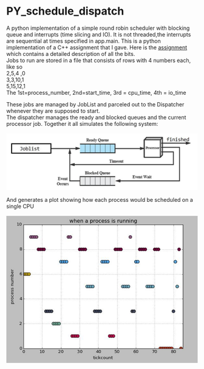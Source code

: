 # PY_schedule_dispatch
A python implementation of a simple round robin scheduler with blocking queue and interrupts (time slicing and IO).
It is not threaded,the interrupts are sequential at times specified in app.main.  This is a python implementation of a C++ assignment that I gave.
Here is the [assignment](https://github.com/kperkins411/PY_schedule_dispatch/blob/master/410_P2.pdf) which contains a detailed description of all the bits.<br>
Jobs to run are stored in a file that consists of rows with 4 numbers each, like so<BR>
  2,5,4 ,0 <br>
  3,3,10,1 <br>
  5,15,12,1<br>
The 1st=process_number, 2nd=start_time, 3rd = cpu_time, 4th = io_time

These jobs are managed by JobList and parceled out to the Dispatcher whenever they are supposed to start.  
The dispatcher manages the ready and blocked queues and the current processor job. 
Together it all simulates the following system:<br><br>
![My image](https://github.com/kperkins411/PY_schedule_dispatch/blob/master/queues.jpg)

And generates a plot showing how each process would be scheduled on a single CPU<br><br>
![My image](https://github.com/kperkins411/PY_schedule_dispatch/blob/master/scatterplot.jpg)

